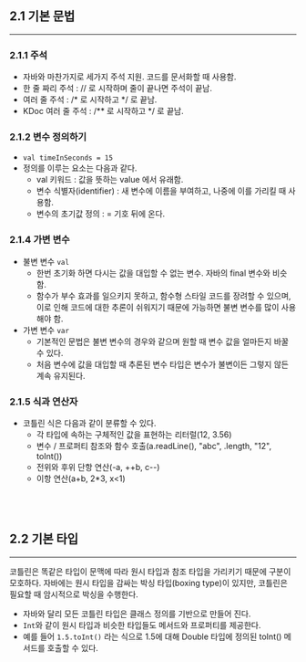 ## 2.1 기본 문법

---

### 2.1.1 주석

- 자바와 마찬가지로 세가지 주석 지원. 코드를 문서화할 때 사용함.
- 한 줄 짜리 주석 : // 로 시작하며 줄이 끝나면 주석이 끝남.
- 여러 줄 주석 : /* 로 시작하고 */ 로 끝남.
- KDoc 여러 줄 주석 : /** 로 시작하고 */ 로 끝남.

### 2.1.2 변수 정의하기

- `val timeInSeconds = 15`
- 정의를 이루는 요소는 다음과 같다.
  - val 키워드 : 값을 뜻하는 value 에서 유래함.
  - 변수 식별자(identifier) : 새 변수에 이름을 부여하고, 나중에 이를 가리킬 때 사용함.
  - 변수의 초기값 정의 : = 기호 뒤에 온다.

### 2.1.4 가변 변수

- 불변 변수 `val`
  - 한번 초기화 하면 다시는 값을 대입할 수 없는 변수. 자바의 final 변수와 비슷함.
  - 함수가 부수 효과를 일으키지 못하고, 함수형 스타일 코드를 장려할 수 있으며, 이로 인해 코드에 대한 추론이 쉬워지기 때문에 가능하면 불변 변수를 많이 사용해야 함.
- 가변 변수 `var`
  - 기본적인 문법은 불변 변수의 경우와 같으며 원할 때 변수 값을 얼마든지 바꿀 수 있다.
  - 처음 변수에 값을 대입할 때 추론된 변수 타입은 변수가 불변이든 그렇지 않든 계속 유지된다.

### 2.1.5 식과 연산자

- 코틀린 식은 다음과 같이 분류할 수 있다.
  - 각 타입에 속하는 구체적인 값을 표현하는 리터럴(12, 3.56)
  - 변수 / 프로퍼티 참조와 함수 호출(a.readLine(), "abc", .length, "12", toInt())
  - 전위와 후위 단항 연산(-a, ++b, c--)
  - 이항 연산(a+b, 2*3, x<1) <br></br><br></br>

## 2.2 기본 타입

---

코틀린은 똑같은 타입이 문맥에 따라 원시 타입과 참조 타입을 가리키기 때문에 구분이 모호하다. 
자바에는 원시 타입을 감싸는 박싱 타입(boxing type)이 있지만, 코틀린은 필요할 때 암시적으로 박싱을 수행한다.
- 자바와 달리 모든 코틀린 타입은 클래스 정의를 기반으로 만들어 진다.
- `Int`와 같이 원시 타입과 비슷한 타입들도 메서드와 프로퍼티를 제공한다.
- 예를 들어 `1.5.toInt()` 라는 식으로 1.5에 대해 Double 타입에 정의된 toInt() 메서드를 호출할 수 있다.
